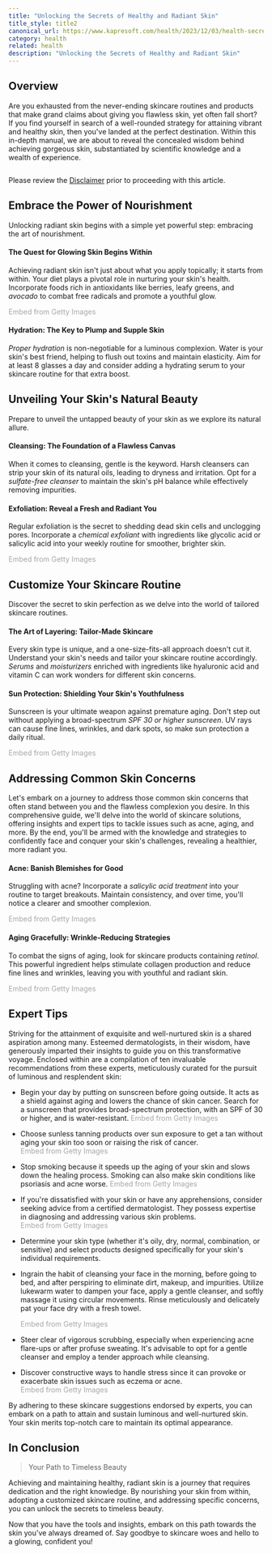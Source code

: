 ```yaml
---
title: "Unlocking the Secrets of Healthy and Radiant Skin"
title_style: title2
canonical_url: https://www.kapresoft.com/health/2023/12/03/health-secrets-of-healthy-skin.html
category: health
related: health
description: "Unlocking the Secrets of Healthy and Radiant Skin"
---
```


## Overview

Are you exhausted from the never-ending skincare routines and products that make grand claims about giving you flawless skin, yet often fall short? If you find yourself in search of a well-rounded strategy for attaining vibrant and healthy skin, then you've landed at the perfect destination.<!--excerpt--> Within this in-depth manual, we are about to reveal the concealed wisdom behind achieving gorgeous skin, substantiated by scientific knowledge and a wealth of experience.

<div class="illustration">
<img src="https://cdngh.kapresoft.com/img/health-secrets-of-healthy-skin-cover-0d672f7.webp" alt="">
</div>

Please review the [Disclaimer](/disclaimer.html#health--beauty-articles) prior to proceeding with this article.

## Embrace the Power of Nourishment

Unlocking radiant skin begins with a simple yet powerful step: embracing the art of nourishment.

#### The Quest for Glowing Skin Begins Within

Achieving radiant skin isn't just about what you apply topically; it starts from within. Your diet plays a pivotal role in nurturing your skin's health. Incorporate foods rich in antioxidants like berries, leafy greens, and *avocado* to combat free radicals and promote a youthful glow.

<a id='uN8wkVJETK12umjfXcqWvg' class='gie-single' href='http://www.gettyimages.com/detail/1560410570' target='_blank' style='color:#a7a7a7;text-decoration:none;font-weight:normal !important;border:none;display:inline-block;'>Embed from Getty Images</a><script>window.gie=window.gie||function(c){(gie.q=gie.q||[]).push(c)};gie(function(){gie.widgets.load({id:'uN8wkVJETK12umjfXcqWvg',sig:'auMVlxKBvfFBdIXWKrMe_5tFGgwqL6xMbD4rEvo3JB0=',w:'600px',h:'250px',items:'1560410570',caption: false ,tld:'com',is360: false })});</script><script src='//embed-cdn.gettyimages.com/widgets.js' charset='utf-8' async></script>

#### Hydration: The Key to Plump and Supple Skin

*Proper hydration* is non-negotiable for a luminous complexion. Water is your skin's best friend, helping to flush out toxins and maintain elasticity. Aim for at least 8 glasses a day and consider adding a hydrating serum to your skincare routine for that extra boost.

## Unveiling Your Skin's Natural Beauty

Prepare to unveil the untapped beauty of your skin as we explore its natural allure.

#### Cleansing: The Foundation of a Flawless Canvas

When it comes to cleansing, gentle is the keyword. Harsh cleansers can strip your skin of its natural oils, leading to dryness and irritation. Opt for a *sulfate-free cleanser* to maintain the skin's pH balance while effectively removing impurities.

#### Exfoliation: Reveal a Fresh and Radiant You

Regular exfoliation is the secret to shedding dead skin cells and unclogging pores. Incorporate a *chemical exfoliant* with ingredients like glycolic acid or salicylic acid into your weekly routine for smoother, brighter skin.

<a id='JqQRRcNgS4BPSuSYrpaetA' class='gie-single' href='http://www.gettyimages.com/detail/1327660813' target='_blank' style='color:#a7a7a7;text-decoration:none;font-weight:normal !important;border:none;display:inline-block;'>Embed from Getty Images</a><script>window.gie=window.gie||function(c){(gie.q=gie.q||[]).push(c)};gie(function(){gie.widgets.load({id:'JqQRRcNgS4BPSuSYrpaetA',sig:'jICqZCEt6F3dav5Ulf8ejrM1WNQvpF-JUog6e-O_l_Y=',w:'600px',h:'250px',items:'1327660813',caption: false ,tld:'com',is360: false })});</script><script src='//embed-cdn.gettyimages.com/widgets.js' charset='utf-8' async></script>

## Customize Your Skincare Routine

Discover the secret to skin perfection as we delve into the world of tailored skincare routines.

#### The Art of Layering: Tailor-Made Skincare

Every skin type is unique, and a one-size-fits-all approach doesn't cut it. Understand your skin's needs and tailor your skincare routine accordingly. *Serums* and *moisturizers* enriched with ingredients like hyaluronic acid and vitamin C can work wonders for different skin concerns.

#### Sun Protection: Shielding Your Skin's Youthfulness

Sunscreen is your ultimate weapon against premature aging. Don't step out without applying a broad-spectrum *SPF 30 or higher sunscreen*. UV rays can cause fine lines, wrinkles, and dark spots, so make sun protection a daily ritual.

<a id='lO6zct8kSdVM-UmAVBL40w' class='gie-single' href='http://www.gettyimages.com/detail/1458599573' target='_blank' style='color:#a7a7a7;text-decoration:none;font-weight:normal !important;border:none;display:inline-block;'>Embed from Getty Images</a><script>window.gie=window.gie||function(c){(gie.q=gie.q||[]).push(c)};gie(function(){gie.widgets.load({id:'lO6zct8kSdVM-UmAVBL40w',sig:'G9VSrN4RZVcjOi16ZZsom0MNFzaXmtwbsnERoAoyllE=',w:'600px',h:'250px',items:'1458599573',caption: false ,tld:'com',is360: false })});</script><script src='//embed-cdn.gettyimages.com/widgets.js' charset='utf-8' async></script>

## Addressing Common Skin Concerns

Let's embark on a journey to address those common skin concerns that often stand between you and the flawless complexion you desire. In this comprehensive guide, we'll delve into the world of skincare solutions, offering insights and expert tips to tackle issues such as acne, aging, and more. By the end, you'll be armed with the knowledge and strategies to confidently face and conquer your skin's challenges, revealing a healthier, more radiant you.

#### Acne: Banish Blemishes for Good

Struggling with acne? Incorporate a *salicylic acid treatment* into your routine to target breakouts. Maintain consistency, and over time, you'll notice a clearer and smoother complexion.

<a id='v-C99ZpjTup8xGxgw-O65g' class='gie-single' href='http://www.gettyimages.com/detail/966243024' target='_blank' style='color:#a7a7a7;text-decoration:none;font-weight:normal !important;border:none;display:inline-block;'>Embed from Getty Images</a><script>window.gie=window.gie||function(c){(gie.q=gie.q||[]).push(c)};gie(function(){gie.widgets.load({id:'v-C99ZpjTup8xGxgw-O65g',sig:'vjhyek8Ps_UcdOKcSBiqFW1hEG3Zc7i2S0LIqvmlF0s=',w:'600px',h:'250px',items:'966243024',caption: false ,tld:'com',is360: false })});</script><script src='//embed-cdn.gettyimages.com/widgets.js' charset='utf-8' async></script>

#### Aging Gracefully: Wrinkle-Reducing Strategies

To combat the signs of aging, look for skincare products containing *retinol*. This powerful ingredient helps stimulate collagen production and reduce fine lines and wrinkles, leaving you with youthful and radiant skin.

<a id='SQSkQBVlTk1PP3yslOnLkw' class='gie-single' href='http://www.gettyimages.com/detail/465083677' target='_blank' style='color:#a7a7a7;text-decoration:none;font-weight:normal !important;border:none;display:inline-block;'>Embed from Getty Images</a><script>window.gie=window.gie||function(c){(gie.q=gie.q||[]).push(c)};gie(function(){gie.widgets.load({id:'SQSkQBVlTk1PP3yslOnLkw',sig:'FL1jIolh6_EAiyQ5Km1GGRzi6DuxDYC6V-g_X_uMwQ0=',w:'600px',h:'250px',items:'465083677',caption: false ,tld:'com',is360: false })});</script><script src='//embed-cdn.gettyimages.com/widgets.js' charset='utf-8' async></script>

## Expert Tips

Striving for the attainment of exquisite and well-nurtured skin is a shared aspiration among many. Esteemed dermatologists, in their wisdom, have generously imparted their insights to guide you on this transformative voyage. Enclosed within are a compilation of ten invaluable recommendations from these experts, meticulously curated for the pursuit of luminous and resplendent skin:

- Begin your day by putting on sunscreen before going outside. It acts as a shield against aging and lowers the chance of skin cancer. Search for a sunscreen that provides broad-spectrum protection, with an SPF of 30 or higher, and is water-resistant.
  <a id='naobgO2NQ79TUiWX8dBsNg' class='gie-single' href='http://www.gettyimages.com/detail/1448817800' target='_blank' style='color:#a7a7a7;text-decoration:none;font-weight:normal !important;border:none;display:inline-block;'>Embed from Getty Images</a><script>window.gie=window.gie||function(c){(gie.q=gie.q||[]).push(c)};gie(function(){gie.widgets.load({id:'naobgO2NQ79TUiWX8dBsNg',sig:'LnNv54rxNJ_Hgw3R_nXpdG2wqiS-H8BfXQiqxnjx7lY=',w:'480px',h:'250px',items:'1448817800',caption: false ,tld:'com',is360: false })});</script><script src='//embed-cdn.gettyimages.com/widgets.js' charset='utf-8' async></script>

- Choose sunless tanning products over sun exposure to get a tan without aging your skin too soon or raising the risk of cancer.
  <a id='I1f27euDTW9uQtg0bggjww' class='gie-single' href='http://www.gettyimages.com/detail/1452499321' target='_blank' style='color:#a7a7a7;text-decoration:none;font-weight:normal !important;border:none;display:inline-block;'>Embed from Getty Images</a><script>window.gie=window.gie||function(c){(gie.q=gie.q||[]).push(c)};gie(function(){gie.widgets.load({id:'I1f27euDTW9uQtg0bggjww',sig:'jxtkqmpPEAsQsZBVUOa67JpFhJ1oJ8j9VRUemjDcEyk=',w:'509px',h:'250px',items:'1452499321',caption: false ,tld:'com',is360: false })});</script><script src='//embed-cdn.gettyimages.com/widgets.js' charset='utf-8' async></script>

- Stop smoking because it speeds up the aging of your skin and slows down the healing process. Smoking can also make skin conditions like psoriasis and acne worse.
  <a id='xOuiMQWkTk57Q3t9uGdSOw' class='gie-single' href='http://www.gettyimages.com/detail/1066925324' target='_blank' style='color:#a7a7a7;text-decoration:none;font-weight:normal !important;border:none;display:inline-block;'>Embed from Getty Images</a><script>window.gie=window.gie||function(c){(gie.q=gie.q||[]).push(c)};gie(function(){gie.widgets.load({id:'xOuiMQWkTk57Q3t9uGdSOw',sig:'TLHwPbEV_2wJaDanMvA9bPXvqyt6OoGZ59xj2K-tsX4=',w:'509px',h:'250px',items:'1066925324',caption: true ,tld:'com',is360: false })});</script><script src='//embed-cdn.gettyimages.com/widgets.js' charset='utf-8' async></script>

- If you're dissatisfied with your skin or have any apprehensions, consider seeking advice from a certified dermatologist. They possess expertise in diagnosing and addressing various skin problems.
  <a id='YUhsxxczT8V8Al9NTOk2Bg' class='gie-single' href='http://www.gettyimages.com/detail/1482033045' target='_blank' style='color:#a7a7a7;text-decoration:none;font-weight:normal !important;border:none;display:inline-block;'>Embed from Getty Images</a><script>window.gie=window.gie||function(c){(gie.q=gie.q||[]).push(c)};gie(function(){gie.widgets.load({id:'YUhsxxczT8V8Al9NTOk2Bg',sig:'AEgstLrvke8fwzNzD0hrhAIjtFIboSTvJQPtbIhwvwk=',w:'509px',h:'250px',items:'1482033045',caption: false ,tld:'com',is360: false })});</script><script src='//embed-cdn.gettyimages.com/widgets.js' charset='utf-8' async></script>

- Determine your skin type (whether it's oily, dry, normal, combination, or sensitive) and select products designed specifically for your skin's individual requirements.

- Ingrain the habit of cleansing your face in the morning, before going to bed, and after perspiring to eliminate dirt, makeup, and impurities. Utilize lukewarm water to dampen your face, apply a gentle cleanser, and softly massage it using circular movements. Rinse meticulously and delicately pat your face dry with a fresh towel.

  <a id='-RbfZKn-SVhxcmR99CKJlA' class='gie-single' href='http://www.gettyimages.com/detail/1137620405' target='_blank' style='color:#a7a7a7;text-decoration:none;font-weight:normal !important;border:none;display:inline-block;'>Embed from Getty Images</a><script>window.gie=window.gie||function(c){(gie.q=gie.q||[]).push(c)};gie(function(){gie.widgets.load({id:'-RbfZKn-SVhxcmR99CKJlA',sig:'OZny5mKkTbqS6r1WxXJVbxjOwGxfO3JWKpxLIQ8lIXg=',w:'509px',h:'250px',items:'1137620405',caption: false ,tld:'com',is360: false })});</script><script src='//embed-cdn.gettyimages.com/widgets.js' charset='utf-8' async></script>

- Steer clear of vigorous scrubbing, especially when experiencing acne flare-ups or after profuse sweating. It's advisable to opt for a gentle cleanser and employ a tender approach while cleansing.

- Discover constructive ways to handle stress since it can provoke or exacerbate skin issues such as eczema or acne.
  <a id='ru02TtH1QQVPHgmz5IAm7A' class='gie-single' href='http://www.gettyimages.com/detail/1454005723' target='_blank' style='color:#a7a7a7;text-decoration:none;font-weight:normal !important;border:none;display:inline-block;'>Embed from Getty Images</a><script>window.gie=window.gie||function(c){(gie.q=gie.q||[]).push(c)};gie(function(){gie.widgets.load({id:'ru02TtH1QQVPHgmz5IAm7A',sig:'BA_X73-Gc8fx3W2cPMjH9qjRdusRt27XPjdi9iSz4vA=',w:'553px',h:'250px',items:'1454005723',caption: false ,tld:'com',is360: false })});</script><script src='//embed-cdn.gettyimages.com/widgets.js' charset='utf-8' async></script>

By adhering to these skincare suggestions endorsed by experts, you can embark on a path to attain and sustain luminous and well-nurtured skin. Your skin merits top-notch care to maintain its optimal appearance.

## In Conclusion

> Your Path to Timeless Beauty

Achieving and maintaining healthy, radiant skin is a journey that requires dedication and the right knowledge. By nourishing your skin from within, adopting a customized skincare routine, and addressing specific concerns, you can unlock the secrets to timeless beauty.

Now that you have the tools and insights, embark on this path towards the skin you've always dreamed of. Say goodbye to skincare woes and hello to a glowing, confident you!
